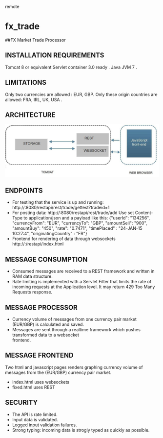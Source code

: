 remote
# fx_trade
##FX Market Trade Processor

## INSTALLATION REQUIREMENTS
Tomcat 8 or equivalent Servlet container 3.0 ready .
Java JVM 7 .

## LIMITATIONS
Only two currencies are allowed : EUR, GBP.
Only these origin countries are allowed: FRA, IRL, UK, USA .

## ARCHITECTURE

![Alt text](restapi.jpg "architecture")

## ENDPOINTS   
- For testing that the service is up and running: http://<host>:8080/restapi/rest/trade/gettest?tradeid=1
- For posting data: http://<host>:8080/restapi/rest/trade/add
 Use set Content-Type to application/json and a payload like this:
{"userId": "134256", "currencyFrom": "EUR", "currencyTo": "GBP", "amountSell": 
"900", "amountBuy": "450", "rate": "0.7471", "timePlaced" : "24-JAN-15 10:27:4", "originatingCountry" : "FR"}
- Frontend for rendering of data through websockets http://<host>:/restapi/index.html

## MESSAGE CONSUMPTION
- Consumed messages are received to a REST framework and written in RAM data structure.
- Rate limiting is implemented with a Servlet Filter that limits the rate of incoming requests at the Application level.
It may return 429 Too Many Requests response.

## MESSAGE PROCESSOR
-  Currency volume of messages from one currency pair market (EUR/GBP) is calculated and saved.
- Messages are sent through a realtime framework which pushes transformed data to a websocket  
frontend.

## MESSAGE FRONTEND
Two html and javascript pages renders graphing currency volume of messages from the (EUR/GBP) currency 
pair market.
- index.html uses websockets
- fixed.html uses REST

## SECURITY
- The API is rate limited.
- Input data is validated.
- Logged input validation failures.
- Strong typing: incoming data is strogly typed as quickly as possible. 
